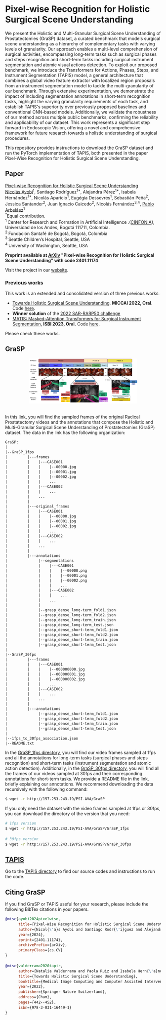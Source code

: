 # Pixel-wise Recognition for Holistic Surgical Scene Understanding

We present the Holistic and Multi-Granular Surgical Scene Understanding of Prostatectomies (GraSP) dataset, a curated benchmark that models surgical scene understanding as a hierarchy of complementary tasks with varying levels of granularity. Our approach enables a multi-level comprehension of surgical activities, encompassing long-term tasks such as surgical phases and steps recognition and short-term tasks including surgical instrument segmentation and atomic visual actions detection. To exploit our proposed benchmark, we introduce the Transformers for Actions, Phases, Steps, and Instrument Segmentation (TAPIS) model, a general architecture that combines a global video feature extractor with localized region proposals from an instrument segmentation model to tackle the multi-granularity of our benchmark. Through extensive experimentation, we demonstrate the impact of including segmentation annotations in short-term recognition tasks, highlight the varying granularity requirements of each task, and establish TAPIS's superiority over previously proposed baselines and conventional CNN-based models. Additionally, we validate the robustness of our method across multiple public benchmarks, confirming the reliability and applicability of our dataset. This work represents a significant step forward in Endoscopic Vision, offering a novel and comprehensive framework for future research towards a holistic understanding of surgical procedures.

This repository provides instructions to download the GraSP dataset and run the PyTorch implementation of TAPIS, both presented in the paper Pixel-Wise Recognition for Holistic Surgical Scene Understanding.

## Paper

[Pixel-wise Recognition for Holistic Surgical Scene Understanding](https://arxiv.org/abs/2401.11174) <br/>
[Nicolás Ayobi](https://nayobi.github.io/)<sup>1</sup>, Santiago Rodríguez<sup>1*</sup>, Alejandra Pérez<sup>1*</sup>, Isabela Hernández<sup>1*</sup>, Nicolás Aparicio<sup>1</sup>, Eugégia Dessevres<sup>1</sup>, Sebastián Peña<sup>2</sup>, Jessica Santander<sup>2</sup>, Juan Ignacio Caicedo<sup>2</sup>, Nicolás Fernández<sup>3,4</sup>, [Pablo Arbeláez](https://scholar.google.com.co/citations?user=k0nZO90AAAAJ&hl=en)<sup>1</sup> <br/>
<sup>*</sup>Equal contribution.<br/>
<sup>1 </sup> Center  for  Research  and  Formation  in  Artificial  Intelligence .([CINFONIA](https://cinfonia.uniandes.edu.co/)),  Universidad  de  los  Andes,  Bogotá 111711, Colombia. <br/>
<sup>2 </sup> Fundación Santafé de Bogotá, Bogotá, Colombia<br/>
<sup>3 </sup> Seattle Children’s Hospital, Seattle, USA <br/>
<sup>4 </sup> University of Washington, Seattle, USA <br/>

**Preprint available at [ArXiv](https://arxiv.org/abs/2401.11174) "Pixel-wise Recognition for Holistic Surgical Scene Understanding" with code 2401.11174**<br/>

Visit the project in our [website](https://cinfonia.uniandes.edu.co/publications/pixel-wise-recognition-for-holistic-surgical-scene-understanding/).

### Previous works

This work is an extended and consolidated version of three previous works:

- [Towards Holistic Surgical Scene Understanding](https://link.springer.com/chapter/10.1007/978-3-031-16449-1_42), **MICCAI 2022, Oral.** Code [here](https://github.com/BCV-Uniandes/TAPIR).
- **Winner solution** of the [2022 SAR-RARP50 challenge](https://arxiv.org/abs/2401.00496)
- [MATIS: Masked-Attention Transformers for Surgical Instrument Segmentation](https://ieeexplore.ieee.org/document/10230819), **ISBI 2023, Oral.** Code [here](https://github.com/BCV-Uniandes/MATIS).

Please check these works.

## GraSP

<div align="center">
  <img src="Images/dataset.jpg" width="70%" height="70%"/>
</div><br/>

In this [link](http://157.253.243.19/PSI-AVA/GraSP), you will find the sampled frames of the original Radical Prostatectomy videos and the annotations that compose the Holistic and Multi-Granular Surgical Scene Understanding of Prostatectomies (GraSP) dataset. The data in the link has the following organization:

```tree
GraSP:
|
|--GraSP_1fps
|         |---frames
|         |    |---CASE001
|         |    |    |--00000.jpg
|         |    |    |--00001.jpg
|         |    |    |--00002.jpg
|         |    |    ...
|         |    |---CASE002
|         |    |    ...
|         |    ...
|         |
|         |---original_frames
|         |    |---CASE001
|         |    |    |--00000.jpg
|         |    |    |--00001.jpg
|         |    |    |--00002.jpg
|         |    |    ...
|         |    |---CASE002
|         |    |    ...
|         |    ...
|         |
|         |---annotations
|              |--segmentations
|              |    |---CASE001
|              |    |    |--00000.png
|              |    |    |--00001.png
|              |    |    |--00002.png
|              |    |    ...
|              |    |---CASE002
|              |    |    ...
|              |    ...
|              |    
|              |--grasp_dense_long-term_fold1.json
|              |--grasp_dense_long-term_fold2.json
|              |--grasp_dense_long-term_train.json
|              |--grasp_dense_long-term_test.json
|              |--grasp_dense_short-term_fold1.json
|              |--grasp_dense_short-term_fold2.json
|              |--grasp_dense_short-term_train.json
|              |--grasp_dense_short-term_test.json
|
|--GraSP_30fps
|         |---frames
|         |    |---CASE001
|         |    |    |--000000000.jpg
|         |    |    |--000000001.jpg
|         |    |    |--000000002.jpg
|         |    |    ...
|         |    |---CASE002
|         |    |    ...
|         |    ...
|         |
|         |---annotations
|              |--grasp_dense_short-term_fold1.json
|              |--grasp_dense_short-term_fold2.json
|              |--grasp_dense_short-term_train.json
|              |--grasp_dense_short-term_test.json
|
|--1fps_to_30fps_association.json
|--README.txt
```

In the [GraSP_1fps directory](http://157.253.243.19/PSI-AVA/GraSP/GraSP_1fps), you will find our video frames sampled at 1fps and all the annotations for long-term tasks (surgical phases and steps recognition) and short-term tasks (instrument segmentation and atomic action detection). Additionally, in the [GraSP_30fps directory](http://157.253.243.19/PSI-AVA/GraSP/GraSP_30fps), you will find all the frames of our videos sampled at 30fps and their corresponding annotations for short-term tasks. We provide a README file in the link, briefly explaining our annotations. We recommend downloading the data recursively with the following command:

```sh
$ wget -r http://157.253.243.19/PSI-AVA/GraSP
```

If you only need the dataset with the video frames sampled at 1fps or 30fps, you can download the directory of the version that you need:


```sh
# 1fps version
$ wget -r http://157.253.243.19/PSI-AVA/GraSP/GraSP_1fps

# 30fps version
$ wget -r http://157.253.243.19/PSI-AVA/GraSP/GraSP_30fps
```

## [TAPIS](./TAPIS/)

Go to the [TAPIS directory](./TAPIS/) to find our source codes and instructions to run the code.

## Citing GraSP

If you find GraSP or TAPIS useful for your research, please include the following BibTex citations in your papers.

```BibTeX
@misc{ayobi2024pixelwise,
      title={Pixel-Wise Recognition for Holistic Surgical Scene Understanding}, 
      author={Nicol{\'a}s Ayobi and Santiago Rodr{\'i}guez and Alejandra P{\'e}rez and Isabela Hern{\'a}ndez and Nicol{\'a}s Aparicio and Eug{\'e}nie Dessevres and Sebasti{\'a}n Peña and Jessica Santander and Juan Ignacio Caicedo and Nicol{\'a}s Fern{\'a}ndez and Pablo Arbel{\'a}ez},
      year={2024},
      eprint={2401.11174},
      archivePrefix={arXiv},
      primaryClass={cs.CV}
}

@misc{valderrama2020tapir,
      author={Natalia Valderrama and Paola Ruiz and Isabela Hern{\'a}ndez and Nicol{\'a}s Ayobi and Mathilde Verlyck and Jessica Santander and Juan Caicedo and Nicol{\'a}s Fern{\'a}ndez and Pablo Arbel{\'a}ez},
      title={Towards Holistic Surgical Scene Understanding},
      booktitle={Medical Image Computing and Computer Assisted Intervention -- MICCAI 2022},
      year={2022},
      publisher={Springer Nature Switzerland},
      address={Cham},
      pages={442--452},
      isbn={978-3-031-16449-1}
}
```